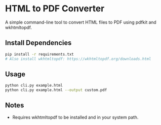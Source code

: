 # HTML to PDF Converter

A simple command-line tool to convert HTML files to PDF using pdfkit and wkhtmltopdf.

## Install Dependencies
```bash
pip install -r requirements.txt
# Also install wkhtmltopdf: https://wkhtmltopdf.org/downloads.html
```

## Usage
```bash
python cli.py example.html
python cli.py example.html --output custom.pdf
```

## Notes
- Requires wkhtmltopdf to be installed and in your system path.
